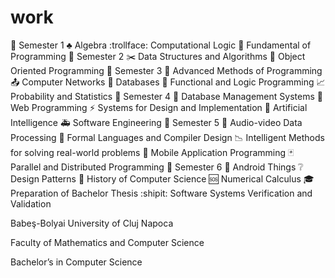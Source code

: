 # work
📂 Semester 1
♣️ Algebra
:trollface: Computational Logic
🐍 Fundamental of Programming
📂 Semester 2
✂️ Data Structures and Algorithms
💩 Object Oriented Programming
📂 Semester 3
🎅 Advanced Methods of Programming
📤 Computer Networks
🔩 Databases
💾 Functional and Logic Programming
📈 Probability and Statistics
📂 Semester 4
🔩 Database Management Systems
📰 Web Programming
⚡ Systems for Design and Implementation
🎡 Artificial Intelligence
🚑 Software Engineering
📂 Semester 5
🎼 Audio-video Data Processing
📝 Formal Languages and Compiler Design
📉 Intelligent Methods for solving real-world problems
📱 Mobile Application Programming
🃏 Parallel and Distributed Programming
📂 Semester 6
💢 Android Things
❔ Design Patterns
📜 History of Computer Science
🆘 Numerical Calculus
🎓 Preparation of Bachelor Thesis
:shipit: Software Systems Verification and Validation



Babeş-Bolyai University of Cluj Napoca

Faculty of Mathematics and Computer Science

Bachelor’s in Computer Science

